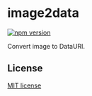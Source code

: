 # image2data
[![npm version](https://badge.fury.io/js/image2data.svg)](https://badge.fury.io/js/image2data)

Convert image to DataURI.

## License
[MIT license](http://opensource.org/licenses/mit-license.php)